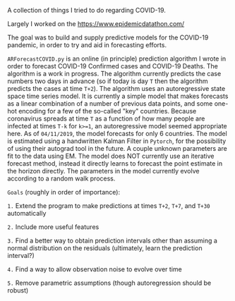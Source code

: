 A collection of things I tried to do regarding COVID-19. 

Largely I worked on the https://www.epidemicdatathon.com/

The goal was to build and supply predictive models for the COVID-19 pandemic, in order to try and aid in forecasting efforts.

`ARForecastCOVID.py` is an online (in principle) prediction algorithm I wrote in order to forecast COVID-19 Confirmed cases and COVID-19 Deaths. The algorithm is a work in progress. The algorithm currently predicts the case numbers two days in advance (so if today is day `T` then the algorithm predicts the cases at time `T+2`). The algorithm uses an autoregressive state space time series model. It is currently a simple model that makes forecasts as a linear combination of a number of previous data points, and some one-hot encoding for a few of the so-called "key" countries. Because coronavirus spreads at time `T` as a function of how many people are infected at times `T-k` for `k>=1`, an autoregressive model seemed appropriate here. As of `04/11/2019`, the model forecasts for only 6 countries. The model is estimated using a handwritten Kalman Filter in `Pytorch`, for the possibility of using their autograd tool in the future. A couple unknown parameters are fit to the data using EM. The model does NOT currently use an iterative forecast method, instead it directly learns to forecast the point estimate in the horizon directly. The parameters in the model currently evolve according to a random walk process.

`Goals` (roughly in order of importance):

`1.` Extend the program to make predictions at times `T+2`, `T+7`, and `T+30` automatically

`2.` Include more useful features

`3.` Find a better way to obtain prediction intervals other than assuming a normal distribution on the residuals (ultimately, learn the prediction interval?)

`4.` Find a way to allow observation noise to evolve over time

`5.` Remove parametric assumptions (though autoregression should be robust)
